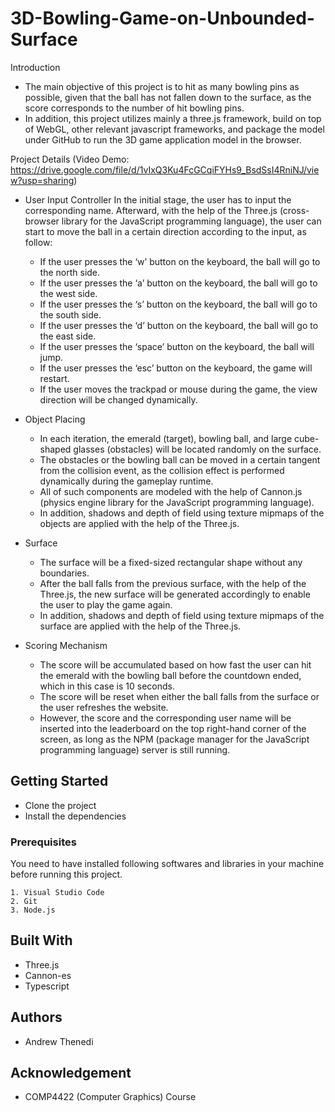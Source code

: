 # 3D-Bowling-Game-on-Unbounded-Surface

Introduction
* The main objective of this project is to hit as many bowling pins as possible, given that
the ball has not fallen down to the surface, as the score corresponds to the number of hit bowling
pins. 
* In addition, this project utilizes mainly a three.js framework, build on top of WebGL,
other relevant javascript frameworks, and package the model under GitHub to run the
3D game application model in the browser.

Project Details (Video Demo: https://drive.google.com/file/d/1vIxQ3Ku4FcGCqiFYHs9_BsdSsI4RniNJ/view?usp=sharing)
* User Input Controller
In the initial stage, the user has to input the corresponding name. Afterward, with the help of the Three.js (cross-browser library for the JavaScript programming language), the user can start to move the ball in a certain direction according to the input, as follow:
  * If the user presses the ‘w’ button on the keyboard, the ball will go to the north side.
  * If the user presses the ‘a’ button on the keyboard, the ball will go to the west side.
  * If the user presses the ‘s’ button on the keyboard, the ball will go to the south side.
  * If the user presses the ‘d’ button on the keyboard, the ball will go to the east side.
  * If the user presses the ‘space’ button on the keyboard, the ball will jump.
  * If the user presses the ‘esc’ button on the keyboard, the game will restart.
  * If the user moves the trackpad or mouse during the game, the view direction will be changed dynamically.

* Object Placing
  * In each iteration, the emerald (target), bowling ball, and large cube-shaped glasses (obstacles) will be located randomly on the surface. 
  * The obstacles or the bowling ball can be moved in a certain tangent from the collision event, as the collision effect is performed dynamically during the gameplay runtime. 
  * All of such components are modeled with the help of Cannon.js (physics engine library for the JavaScript programming language). 
  * In addition, shadows and depth of field using texture mipmaps of the objects are applied with the help of the Three.js.

* Surface
  * The surface will be a fixed-sized rectangular shape without any boundaries.
  * After the ball falls from the previous surface, with the help of the Three.js, the new surface will be generated accordingly to enable the user to play the game again.
  * In addition, shadows and depth of field using texture mipmaps of the surface are applied with the help of the Three.js.

* Scoring Mechanism
  * The score will be accumulated based on how fast the user can hit the emerald with the bowling ball before the countdown ended, which in this case is 10 seconds.
  * The score will be reset when either the ball falls from the surface or the user refreshes the website.
  * However, the score and the corresponding user name will be inserted into the leaderboard on the top right-hand corner of the screen, as long as the NPM (package manager for the JavaScript programming language) server is still running.

## Getting Started

* Clone the project
* Install the dependencies 

### Prerequisites

You need to have installed following softwares and libraries in your machine before running this project.

```
1. Visual Studio Code
2. Git
3. Node.js
```

## Built With

* Three.js
* Cannon-es
* Typescript

## Authors

* Andrew Thenedi

## Acknowledgement
* COMP4422 (Computer Graphics) Course
